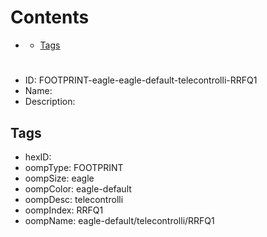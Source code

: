 



Contents
========

* [](#)
	* [Tags](#tags)

# 

- ID: FOOTPRINT-eagle-eagle-default-telecontrolli-RRFQ1
- Name: 
- Description: 

## Tags

- hexID: 
- oompType: FOOTPRINT
- oompSize: eagle
- oompColor: eagle-default
- oompDesc: telecontrolli
- oompIndex: RRFQ1
- oompName: eagle-default/telecontrolli/RRFQ1
